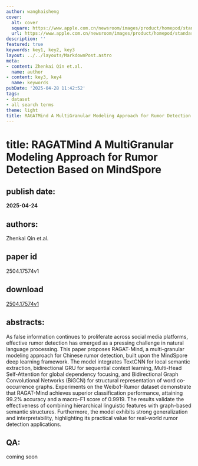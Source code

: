```yaml
---
author: wanghaisheng
cover:
  alt: cover
  square: https://www.apple.com.cn/newsroom/images/product/homepod/standard/Apple-HomePod-hero-230118_big.jpg.large_2x.jpg
  url: https://www.apple.com.cn/newsroom/images/product/homepod/standard/Apple-HomePod-hero-230118_big.jpg.large_2x.jpg
description: ''
featured: true
keywords: key1, key2, key3
layout: ../../layouts/MarkdownPost.astro
meta:
- content: Zhenkai Qin et.al.
  name: author
- content: key3, key4
  name: keywords
pubDate: '2025-04-28 11:42:52'
tags:
- dataset
- all search terms
theme: light
title: RAGATMind A MultiGranular Modeling Approach for Rumor Detection Based on MindSpore
---
```


# title: RAGATMind A MultiGranular Modeling Approach for Rumor Detection Based on MindSpore 
## publish date: 
**2025-04-24** 
## authors: 
  Zhenkai Qin et.al. 
## paper id
2504.17574v1
## download
[2504.17574v1](http://arxiv.org/abs/2504.17574v1)
## abstracts:
As false information continues to proliferate across social media platforms, effective rumor detection has emerged as a pressing challenge in natural language processing. This paper proposes RAGAT-Mind, a multi-granular modeling approach for Chinese rumor detection, built upon the MindSpore deep learning framework. The model integrates TextCNN for local semantic extraction, bidirectional GRU for sequential context learning, Multi-Head Self-Attention for global dependency focusing, and Bidirectional Graph Convolutional Networks (BiGCN) for structural representation of word co-occurrence graphs. Experiments on the Weibo1-Rumor dataset demonstrate that RAGAT-Mind achieves superior classification performance, attaining 99.2% accuracy and a macro-F1 score of 0.9919. The results validate the effectiveness of combining hierarchical linguistic features with graph-based semantic structures. Furthermore, the model exhibits strong generalization and interpretability, highlighting its practical value for real-world rumor detection applications.
## QA:
coming soon
